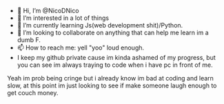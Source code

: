 - 👋 Hi, I’m @NicoDNico
- 👀 I’m interested in a lot of things
- 🌱 I’m currently learning Js(web development shit)/Python.
- 💞️ I’m looking to collaborate on anything that can help me learn im a dumb F.
- 📫 How to reach me: yell "yoo" loud enough.
-  I keep my github private cause im kinda ashamed of my progress, but you can see im always traying to code when i have pc in front of me. 

Yeah im prob being cringe but i already know im bad at coding and learn slow, at this point im just looking  to see if make someone laugh enough to get couch money.
<!---
NicoDNico/NicoDNico is a ✨ special ✨ repository because its `README.md` (this file) appears on your GitHub profile.
You can click the Preview link to take a look at your changes.
--->
